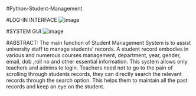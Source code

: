 ﻿#Python-Student-Management
 
#LOG-IN INTERFACE
![image](https://user-images.githubusercontent.com/80153286/179403398-b6342a81-fdba-4ebf-a2b4-008f51b1bd7b.png)

#SYSTEM GUI
![image](https://user-images.githubusercontent.com/80153286/179403424-79644396-0803-4246-be14-d3047ad92a09.png)

#ABSTRACT:
                  The main function of Student Management System is to assist university staff 
									to manage students’ records. A student record embodies in various and numerous 
									courses management, department, year, gender, email, dob ,roll no and other essential 
									information.
									This system allows only teachers and admins to login.
									Teachers need not to go to the pain of scrolling through students records, they can directly search 
									the relevant records through the search option.
									This helps them to maintain all the past records and keep an eye on the student.
 
